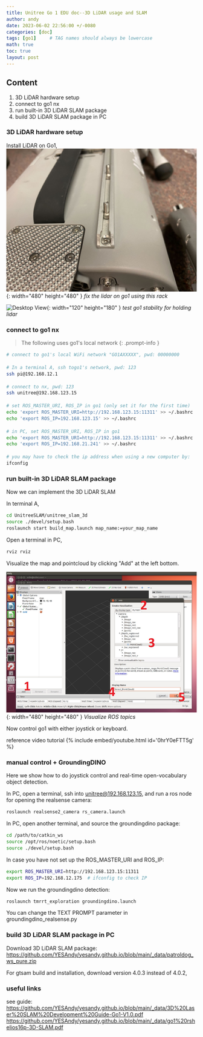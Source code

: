 ```yaml
---
title: Unitree Go 1 EDU doc--3D LiDAR usage and SLAM
author: andy
date: 2023-06-02 22:56:00 +/-0080
categories: [doc]
tags: [go1]     # TAG names should always be lowercase
math: true
toc: true
layout: post
---
```





## Content
1. 3D LiDAR hardware setup
2. connect to go1 nx
3. run built-in 3D LiDAR SLAM package
4. build 3D LiDAR SLAM package in PC


### 3D LiDAR hardware setup

Install LiDAR on Go1, 
![Desktop View](/assets/img/post/2023-06-02-install-lidar.jpg){: width="480" height="480" }
_fix the lidar on go1 using this rack_

![Desktop View](/assets/img/post/2023-05-30-go1-holding-lidar.gif){: width="120" height="180" }
_test go1 stability for holding lidar_


### connect to go1 nx
> The following uses go1's local network
{: .prompt-info }

```bash
# connect to go1's local WiFi network "GO1AXXXXX", pwd: 00000000

# In a terminal A, ssh togo1's network, pwd: 123
ssh pi@192.168.12.1

# connect to nx, pwd: 123
ssh unitree@192.168.123.15

# set ROS_MASTER_URI, ROS_IP in go1 (only set it for the first time)
echo 'export ROS_MASTER_URI=http://192.168.123.15:11311' >> ~/.bashrc
echo 'export ROS_IP=192.168.123.15' >> ~/.bashrc

# in PC, set ROS_MASTER_URI, ROS_IP in go1
echo 'export ROS_MASTER_URI=http://192.168.123.15:11311' >> ~/.bashrc
echo 'export ROS_IP=192.168.21.241' >> ~/.bashrc

# you may have to check the ip address when using a new computer by:
ifconfig

```

### run built-in 3D LiDAR SLAM package

Now we can implement the 3D LiDAR SLAM

In terminal A,
```bash
cd UnitreeSLAM/unitree_slam_3d
source ./devel/setup.bash
roslaunch start build_map.launch map_name:=your_map_name
```

Open a terminal in PC,
```bash
rviz rviz
```

Visualize the map and pointcloud by clicking "Add" at the left bottom.

![Desktop View](/assets/img/post/2023-09-22-rviz-add-topic.png){: width="480" height="480" }
_Visualize ROS topics_

Now control go1 with either joystick or keyboard.

reference video tutorial
{% include embed/youtube.html id='0hrY0eFTT5g' %}

### manual control + GroundingDINO
Here we show how to do joystick control and real-time open-vocabulary object detection.

In PC, open a terminal, ssh into unitree@192.168.123.15, and run a ros node for opening the realsense camera:
```bash
roslaunch realsense2_camera rs_camera.launch
```

In PC, open another terminal, and source the groundingdino package:
```bash
cd /path/to/catkin_ws
source /opt/ros/noetic/setup.bash
source ./devel/setup.bash
```

In case you have not set up the ROS_MASTER_URI and ROS_IP:
```bash
export ROS_MASTER_URI=http://192.168.123.15:11311
export ROS_IP=192.168.12.175  # ifconfig to check IP
```

Now we run the groundingdino detection:
```bash
roslaunch tmrrt_exploration groundingdino.launch
```

You can change the TEXT PROMPT parameter in groundingdino_realsense.py

### build 3D LiDAR SLAM package in PC
Download 3D LiDAR SLAM package: <https://github.com/YESAndy/yesandy.github.io/blob/main/_data/patroldog_ws_pure.zip>

For gtsam build and installation, download version 4.0.3 instead of 4.0.2,



### useful links
see guide: 
<https://github.com/YESAndy/yesandy.github.io/blob/main/_data/3D%20Laser%20SLAM%20Development%20Guide-Go1-V1.0.pdf>
<https://github.com/YESAndy/yesandy.github.io/blob/main/_data/go1%20rshelios16p-3D-SLAM.pdf>


